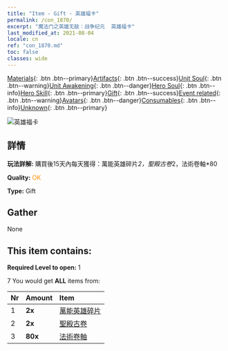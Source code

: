 ```yaml
---
title: "Item - Gift - 英雄福卡"
permalink: /con_1870/
excerpt: "魔法门之英雄无敌：战争纪元  英雄福卡"
last_modified_at: 2021-08-04
locale: cn
ref: "con_1870.md"
toc: false
classes: wide
---
```

 [Materials](/ItemsCN/){: .btn .btn--primary}[Artifacts](/ItemsCN/Artifacts/){: .btn .btn--success}[Unit Soul](/ItemsCN/UnitSoul/){: .btn .btn--warning}[Unit Awakening](/ItemsCN/UnitAwakening/){: .btn .btn--danger}[Hero Soul](/ItemsCN/HeroSoul/){: .btn .btn--info}[Hero Skill](/ItemsCN/HeroSkill/){: .btn .btn--primary}[Gift](/ItemsCN/Gift/){: .btn .btn--success}[Event related](/ItemsCN/Events/){: .btn .btn--warning}[Avatars](/ItemsCN/Avatars/){: .btn .btn--danger}[Consumables](/ItemsCN/Consumables/){: .btn .btn--info}[Unknown](/ItemsCN/Unknown/){: .btn .btn--primary}

 ![英雄福卡](/images/t/i_907493.png)

## 詳情
 **玩法詳解:** 購買後15天內每天獲得：萬能英雄碎片*2，聖殿古卷*2，法術卷軸*80

 **Quality:** <span style="color: #FF8C00">OK</span>

 **Type:** Gift

## Gather

  None

## This item contains:

 **Required Level to open:** 1

 7 You would get **ALL** items  from:

  | Nr | Amount |     Item    |
  |:---|:-------|:------------|
  | 1 |  **2x** | [萬能英雄碎片](/cn/Items/her_358/) |  | 
  | 2 |  **2x** | [聖殿古卷](/cn/Items/con_697/) |  | 
  | 3 |  **80x** | [法術卷軸](/cn/Items/con_694/) |  | 
